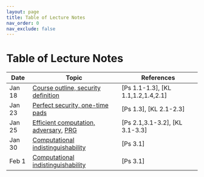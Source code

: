 ```yaml
---
layout: page
title: Table of Lecture Notes
nav_order: 0
nav_exclude: false
---
```


Table of Lecture Notes
========

| Date      | Topic                                     | References  |
| --------- | ----------------------------------------- | ----------- |
| Jan 18    | [Course outline, security definition](1-intro.md)  | [Ps 1.1-1.3], [KL 1.1,1.2,1.4,2.1] |
| Jan 23    | [Perfect security, one-time pads](1-intro.md)    | [Ps 1.3], [KL 2.1-2.3] |
| Jan 25    | [Efficient computation, adversary](2-owf.md#efficient-computation-and-efficient-adversaries), [PRG](3-prg#pseudo-random-generator)    | [Ps 2.1,3.1-3.2], [KL 3.1-3.3] |
| Jan 30    | [Computational indistinguishability](3-prg.md)    | [Ps 3.1] |
| Feb 1     | [Computational indistinguishability](3-prg.md)    | [Ps 3.1] |

<!-- 
| Sep 4     | [Factoring, reduction](2-owf.md#primes-and-factoring)    | [Ps 2.3-2.4], [KL 9.2.3] |
| Sep 6     | [From weak to strong OWF](2-owf.md#from-weak-owf-to-strong-owf)    | [Ps 2.4], [Wichs@NEU](https://www.ccs.neu.edu/home/wichs/class/crypto-fall17/lecture10.pdf), [Goldwasser@Berkeley](https://inst.eecs.berkeley.edu/~cs276/fa20/slides/lec7.pdf), [LTW05](https://lucatrevisan.github.io/pubs/LTW05.pdf) |
| Sep 11    | [Primality testing](2-owf.md#primality-testing)    | [KL 9.2.2] |
| Sep 13    | [Finish Miller-Rabin, universal OWF](2-owf.md#a-universal-owf)    | [Ps 2.13], [Wichs@NEU](https://www.ccs.neu.edu/home/wichs/class/crypto-fall17/lecture10.pdf) |
| Sep 18    | [Computational indistinguishability](3-prg.md)    | [Ps 3.1] |
| Sep 20    | [Pseudo-random generators](3-prg.md#pseudo-random-generator)    | [Ps 3.3.5] [KL 3.3, 8.4.2] |
| Sep 25    | [Pseudo-random functions](3-prg.md#pseudo-random-functions)    | [Ps 3.7, 3.8] [KL 8.5] |
| Sep 27    | [CPA-secure encryption](3-prg.md#secure-encryption-scheme)    | [Ps 3.9] [KL 3.2, 3.4] |
| Oct 4     | [Construct PRG, hard-core lemma](3-prg.md#hard-core-bits-from-any-owf)    | [Ps 3.4] [KL 8.1.3,8.2,8.3] |
| Oct 9     | [Hard-core lemma](3-prg.md#hard-core-bits-from-any-owf)    | [Ps 3.4] [KL 8.3.3] [Bellare@UCSD](https://cseweb.ucsd.edu/~mihir/papers/gl.pdf) |
| Oct 11    | [Recitation, pairwise independent hash, entropy](3-1-prg-const.md)    | [V, Pseudorandomness] [Barak@Princeton](https://www.cs.princeton.edu/courses/archive/spr08/cos598D/scribe3.pdf) |
| Oct 16    | [Weak pseudo-entropy generator](3-1-prg-const.md#weak-pseudo-entropy-generator-peg)    | [Barak@Princeton](https://www.cs.princeton.edu/courses/archive/spr08/cos598D/scribe3.pdf) |
| Oct 18    | [Pseudo-entropy generator](3-1-prg-const.md#peg-from-weak-peg)    | [Barak@Princeton] |
| Oct 23    | [From PEG to PRG](3-1-prg-const.md#prg-from-peg)    | [Barak@Princeton] |
| Oct 25    | [Message Authentication](4-auth.md)    | [Ps 5.1, 5.2] [KL 4.1-4.3] |
| Oct 30    | [Digital Signatures](4-auth.md#digital-signature-schemes)    | [Ps 5.3] [KL 13.1, 13.2, 13.6, 14.4], [Lamport'79](https://lamport.azurewebsites.net/pubs/dig-sig.pdf), [Goldwasser@Berkeley](https://inst.eecs.berkeley.edu/~cs276/fa20/slides/lec12.pdf) |
| Nov 1     | [Collision-resistant hash, discrete log](4-auth.md#collision-resistant-hash-functions)    | [Ps 5.5] [KL 9.3] |
| Nov 6     | [Zero-knowledge proofs, commitments](5-zkp.md)    | [Ps 4.1-4.6] |
| Nov 8     | [ZKP for graph 3-coloring](5-zkp.md#graph-3-coloring)    | [Ps 4.7-4.9] |
| Nov 13    | [Learning with errors, homomorphic encryption](6-enc.md)    | [KL 14.3] |
| Nov 15    | [Public-key encryption, multiplicative HE](6-enc.md#public-key-encryption-from-additive-homomorphic-encryption)    | [Rothblum, TCC 2011](https://www.iacr.org/archive/tcc2011/65970216/65970216.pdf), [BV, FOCS 2011](https://eprint.iacr.org/2011/344.pdf) [BGV, ITCS 2012](https://people.csail.mit.edu/vinodv/6892-Fall2013/BGV.pdf) |
| Nov 20    | [Bootstrapping FHE, PIR](6-enc.md#fully-homomorphic-using-bootstrapping)    | [Gentry, STOC 2009](https://dl.acm.org/doi/10.1145/1536414.1536440), [LMW, STOC 2023](https://weikailin.github.io/cs6222-fa23/6-enc/eprint.iacr.org/2022/1703.pdf) |
| Nov 27    | [Shamir secret sharing](7-mpc.md#secret-sharing)    | [Ps 6.1], [Arora@Princeton](https://www.cs.princeton.edu/courses/archive/fall16/cos521/Lectures/lec21.pdf) |
| Nov 29    | [Yao's garbling, oblivious transfer](7-mpc.md#secret-sharing)    | [Ps 6.2], [Barak@Princeton](https://www.cs.princeton.edu/courses/archive/fall07/cos433/lec19.pdf) |
| Dec 4     | Project presentations    |  |
 -->